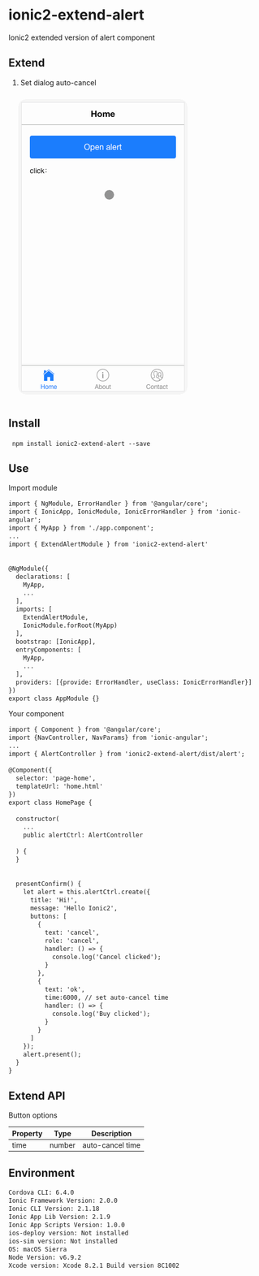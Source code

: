 # ionic2-extend-alert
Ionic2 extended version of alert component

## Extend
1. Set dialog auto-cancel

![](https://github.com/HsuanXyz/hsuan.github.io/blob/master/assets/ionic2-extend-alert/alert-demo1.gif?raw=true)

## Install
` npm install ionic2-extend-alert --save`

## Use
Import module
```
import { NgModule, ErrorHandler } from '@angular/core';
import { IonicApp, IonicModule, IonicErrorHandler } from 'ionic-angular';
import { MyApp } from './app.component';
...
import { ExtendAlertModule } from 'ionic2-extend-alert'


@NgModule({
  declarations: [
    MyApp,
    ...
  ],
  imports: [
    ExtendAlertModule,
    IonicModule.forRoot(MyApp)
  ],
  bootstrap: [IonicApp],
  entryComponents: [
    MyApp,
    ...
  ],
  providers: [{provide: ErrorHandler, useClass: IonicErrorHandler}]
})
export class AppModule {}
```
Your component

```
import { Component } from '@angular/core';
import {NavController, NavParams} from 'ionic-angular';
...
import { AlertController } from 'ionic2-extend-alert/dist/alert';

@Component({
  selector: 'page-home',
  templateUrl: 'home.html'
})
export class HomePage {

  constructor(
    ...
    public alertCtrl: AlertController

  ) {
  }


  presentConfirm() {
    let alert = this.alertCtrl.create({
      title: 'Hi!',
      message: 'Hello Ionic2',
      buttons: [
        {
          text: 'cancel',
          role: 'cancel',
          handler: () => {
            console.log('Cancel clicked');
          }
        },
        {
          text: 'ok',
          time:6000, // set auto-cancel time
          handler: () => {
            console.log('Buy clicked');
          }
        }
      ]
    });
    alert.present();
  }
}
```


## Extend API
Button options

| Property | Type | Description |
| --- | --- | --- |
| time | number | auto-cancel time |


## Environment
```
Cordova CLI: 6.4.0
Ionic Framework Version: 2.0.0
Ionic CLI Version: 2.1.18
Ionic App Lib Version: 2.1.9
Ionic App Scripts Version: 1.0.0
ios-deploy version: Not installed
ios-sim version: Not installed
OS: macOS Sierra
Node Version: v6.9.2
Xcode version: Xcode 8.2.1 Build version 8C1002
```
